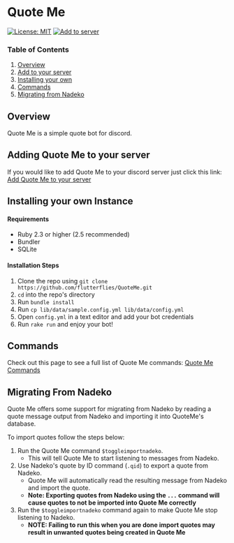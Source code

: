 # Quote Me
[![License: MIT](https://img.shields.io/badge/License-MIT-yellow.svg?style=flat-square)](https://opensource.org/licenses/MIT)
[![Add to server](https://img.shields.io/badge/Add%20to%20your-server-7289DA.svg?style=flat-square)](https://discordapp.com/oauth2/authorize?&client_id=403268142312456204&scope=bot&permissions=52224)
<!---[![Add to server](https://img.shields.io/badge/discord-join-7289DA.svg?style=flat-square)]()--->


### Table of Contents
1. [Overview](#overview)
2. [Add to your server](#adding)
3. [Installing your own](#self)
4. [Commands](#commands)
5. [Migrating from Nadeko](#migrating)

## Overview
Quote Me is a simple quote bot for discord.

## Adding Quote Me to your server <a name="adding" />
If you would like to add Quote Me to your discord server just click this link: [Add Quote Me to your server](https://discordapp.com/oauth2/authorize?&client_id=403268142312456204&scope=bot&permissions=52224)

## Installing your own Instance <a name="self" />
#### Requirements
* Ruby 2.3 or higher (2.5 recommended)
* Bundler
* SQLite

#### Installation Steps
1. Clone the repo using `git clone https://github.com/flutterflies/QuoteMe.git`
2. `cd` into the repo's directory
3. Run `bundle install`
4. Run `cp lib/data/sample.config.yml lib/data/config.yml`
5. Open `config.yml` in a text editor and add your bot credentials
6. Run `rake run` and enjoy your bot!

## Commands <a name="commands" />
Check out this page to see a full list of Quote Me commands:
[Quote Me Commands](https://github.com/flutterflies/QuoteMe/wiki/Commands)

## Migrating From Nadeko <a name="migrating" />
Quote Me offers some support for migrating from Nadeko by reading a quote message output from Nadeko and importing it into QuoteMe's database.

To import quotes follow the steps below:
1. Run the Quote Me command `$toggleimportnadeko`.
   * This will tell Quote Me to start listening to messages from Nadeko.
2. Use Nadeko's quote by ID command (`.qid`) to export a quote from Nadeko.
   * Quote Me will automatically read the resulting message from Nadeko and import the quote.
   * **Note: Exporting quotes from Nadeko using the `...` command will cause quotes to not be imported into Quote Me correctly**
3. Run the `$toggleimportnadeko` command again to make Quote Me stop listening to Nadeko.
   * **NOTE: Failing to run this when you are done import quotes may result in unwanted quotes being created in Quote Me**
